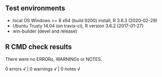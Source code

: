 ## Test environments
* local OS Windows >= 8 x64 (build 9200) install, R 3.6.3 (2020-02-29)
* Ubuntu Trusty 14.04 (on travis-ci), R version 3.6.2 (2017-01-27)
* win-builder (devel and release)

## R CMD check results
There were no ERRORs, WARNINGs or NOTES.

0 errors √ | 0 warnings √ | 0 notes √
